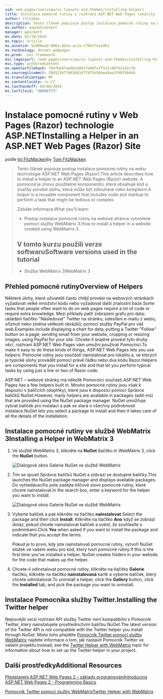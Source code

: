 ```yaml
---
uid: web-pages/overview/ui-layouts-and-themes/installing-helpers
title: Instalace pomocné rutiny v rozhraní ASP.NET Web Pages lokality (Razor) | Microsoft Docs
author: tfitzmac
description: Tento článek popisuje postup instalace pomocné rutiny na webu technologie ASP.NET Web Pages (Razor). Pomocné rutiny je opakovaně použitelné komponenty, která obsahuje kód a kód do za...
ms.author: aspnetcontent
manager: wpickett
ms.date: 02/18/2014
ms.topic: article
ms.assetid: 5e968ead-906a-45ea-ac2a-c70e57e1a9b1
ms.technology: dotnet-webpages
ms.prod: .net-framework
msc.legacyurl: /web-pages/overview/ui-layouts-and-themes/installing-helpers
msc.type: authoredcontent
ms.openlocfilehash: 766fbb87ae8bcb8917eb8fa7f552c00792242cf6
ms.sourcegitcommit: f8852267f463b62d7f975e56bea9aa3f68fbbdeb
ms.translationtype: MT
ms.contentlocale: cs-CZ
ms.lasthandoff: 04/06/2018
ms.locfileid: "30896773"
---
```

<a name="installing-a-helper-in-an-aspnet-web-pages-razor-site"></a><span data-ttu-id="97e51-104">Instalace pomocné rutiny v Web Pages (Razor) technologie ASP.NET</span><span class="sxs-lookup"><span data-stu-id="97e51-104">Installing a Helper in an ASP.NET Web Pages (Razor) Site</span></span>
====================
<span data-ttu-id="97e51-105">podle [tní FitzMacken](https://github.com/tfitzmac)</span><span class="sxs-lookup"><span data-stu-id="97e51-105">by [Tom FitzMacken](https://github.com/tfitzmac)</span></span>

> <span data-ttu-id="97e51-106">Tento článek popisuje postup instalace pomocné rutiny na webu technologie ASP.NET Web Pages (Razor).</span><span class="sxs-lookup"><span data-stu-id="97e51-106">This article describes how to install a helper in an ASP.NET Web Pages (Razor) website.</span></span> <span data-ttu-id="97e51-107">A *pomocná* je znovu použitelné komponentní, která obsahuje kód a značky provést úlohu, která může být zdlouhavé nebo komplexní.</span><span class="sxs-lookup"><span data-stu-id="97e51-107">A *helper* is a reusable component that includes code and markup to perform a task that might be tedious or complex.</span></span>
> 
> <span data-ttu-id="97e51-108">Získáte informace:</span><span class="sxs-lookup"><span data-stu-id="97e51-108">What you'll learn:</span></span>
> 
> - <span data-ttu-id="97e51-109">Postup instalace pomocné rutiny na webové stránce vytvořené pomocí služby WebMatrix 3.</span><span class="sxs-lookup"><span data-stu-id="97e51-109">How to install a helper in a website created using WebMatrix 3.</span></span>
>   
> 
> ## <a name="software-versions-used-in-the-tutorial"></a><span data-ttu-id="97e51-110">V tomto kurzu použili verze softwaru</span><span class="sxs-lookup"><span data-stu-id="97e51-110">Software versions used in the tutorial</span></span>
> 
> 
> - <span data-ttu-id="97e51-111">Služba WebMatrix 3</span><span class="sxs-lookup"><span data-stu-id="97e51-111">WebMatrix 3</span></span>


## <a name="overview-of-helpers"></a><span data-ttu-id="97e51-112">Přehled pomocné rutiny</span><span class="sxs-lookup"><span data-stu-id="97e51-112">Overview of Helpers</span></span>

<span data-ttu-id="97e51-113">Některé úlohy, které uživatelé často chtějí provést na webových stránkách vyžadovat velké množství kódu nebo vyžadovat další znalostní báze.</span><span class="sxs-lookup"><span data-stu-id="97e51-113">Some tasks that people often want to do on web pages require a lot of code or require extra knowledge.</span></span> <span data-ttu-id="97e51-114">Mezi příklady patří zobrazení grafu pro data; ukládání tlačítko "Následovat" Twitter na stránku; odesílání e-mailu z webu; oříznutí nebo změna velikosti obrázků; pomocí služby PayPal pro váš web.</span><span class="sxs-lookup"><span data-stu-id="97e51-114">Examples include displaying a chart for data; putting a Twitter "Follow" button on a page; sending email from your website; cropping or resizing images; using PayPal for your site.</span></span> <span data-ttu-id="97e51-115">Chcete-li snadné provést tyto druhy věcí, rozhraní ASP.NET Web Pages vám umožní používat *Pomocníci*.</span><span class="sxs-lookup"><span data-stu-id="97e51-115">To make it easy to do these kinds of things, ASP.NET Web Pages lets you use *helpers*.</span></span> <span data-ttu-id="97e51-116">Pomocné rutiny jsou součásti nainstalovat pro lokalitu a, ve kterých je typické úlohy provádět pomocí právě řádku nebo dva kódu Razor.</span><span class="sxs-lookup"><span data-stu-id="97e51-116">Helpers are components that you install for a site and that let you perform typical tasks by using just a line or two of Razor code.</span></span>

<span data-ttu-id="97e51-117">ASP.NET – webové stránky má několik Pomocníci součástí.</span><span class="sxs-lookup"><span data-stu-id="97e51-117">ASP.NET Web Pages has a few helpers built in.</span></span> <span data-ttu-id="97e51-118">Mnoho pomocné rutiny jsou však k dispozici v balíčcích (doplňky), které jsou k dispozici pomocí Správce balíčků NuGet.</span><span class="sxs-lookup"><span data-stu-id="97e51-118">However, many helpers are available in packages (add-ins) that are provided using the NuGet package manager.</span></span> <span data-ttu-id="97e51-119">NuGet umožňuje vybrat balíček pro instalaci a pak se stará o všechny podrobnosti instalace.</span><span class="sxs-lookup"><span data-stu-id="97e51-119">NuGet lets you select a package to install and then it takes care of all the details of the installation.</span></span>

## <a name="installing-a-helper-in-webmatrix-3"></a><span data-ttu-id="97e51-120">Instalace pomocné rutiny ve službě WebMatrix 3</span><span class="sxs-lookup"><span data-stu-id="97e51-120">Installing a Helper in WebMatrix 3</span></span>

1. <span data-ttu-id="97e51-121">Ve službě WebMatrix 3, klikněte na **NuGet** tlačítko.</span><span class="sxs-lookup"><span data-stu-id="97e51-121">In WebMatrix 3, click the **NuGet** button.</span></span>

    ![Dialogové okno Galerie NuGet ve službě WebMatrix](installing-helpers/_static/image1.png)
2. <span data-ttu-id="97e51-123">Tím se spustí Správce balíčků NuGet a zobrazí se dostupné balíčky.</span><span class="sxs-lookup"><span data-stu-id="97e51-123">This launches the NuGet package manager and displays available packages.</span></span> <span data-ttu-id="97e51-124">Do vyhledávacího pole zadejte klíčové slovo pomocné rutiny, které chcete nainstalovat.</span><span class="sxs-lookup"><span data-stu-id="97e51-124">In the search box, enter a keyword for the helper you want to install.</span></span>

    ![Dialogové okno Galerie NuGet ve službě WebMatrix](installing-helpers/_static/image2.png)
3. <span data-ttu-id="97e51-126">Vyberte balíček a pak klikněte na tlačítko **nainstalovat**.</span><span class="sxs-lookup"><span data-stu-id="97e51-126">Select the package and then click **Install**.</span></span> <span data-ttu-id="97e51-127">Klikněte na tlačítko **Ano** když se zobrazí dotaz, pokud chcete nainstalovat balíček a uvést, že souhlasíte s podmínkami.</span><span class="sxs-lookup"><span data-stu-id="97e51-127">Click **Yes** when asked if you want to install the package and indicate that you accept the terms.</span></span>

     <span data-ttu-id="97e51-128">Pokud je to první, kdy jste nainstalovali pomocné rutiny, vytvoří NuGet složek ve vašem webu pro kód, který tvoří pomocné rutiny.</span><span class="sxs-lookup"><span data-stu-id="97e51-128">If this is the first time you've installed a helper, NuGet creates folders in your website for the code that makes up the helper.</span></span>
4. <span data-ttu-id="97e51-129">Chcete-li odinstalovat pomocné rutiny, klikněte na tlačítko **Galerie** tlačítko, klikněte na tlačítko **nainstalovaná** kartě a vyberte balíček, který chcete odinstalovat.</span><span class="sxs-lookup"><span data-stu-id="97e51-129">To uninstall a helper, click the **Gallery** button, click the **Installed** tab, and pick the package you want to uninstall.</span></span>

## <a name="installing-the-twitter-helper"></a><span data-ttu-id="97e51-130">Instalace Pomocníka služby Twitter.</span><span class="sxs-lookup"><span data-stu-id="97e51-130">Installing the Twitter helper</span></span>

<span data-ttu-id="97e51-131">Nejnovější verzi rozhraní API služby Twitter není kompatibilní s Pomocník Twitter, který nainstalujete prostřednictvím balíčku NuGet.</span><span class="sxs-lookup"><span data-stu-id="97e51-131">The latest version of the Twitter API is not compatible with the Twitter helper you install through NuGet.</span></span> <span data-ttu-id="97e51-132">Místo toho přejděte [Pomocník Twitter pomocí služby WebMatrix](twitter-helper.md) najdete informace o tom, jak nastavit Pomocník Twitter ve vašem projektu.</span><span class="sxs-lookup"><span data-stu-id="97e51-132">Instead, see the [Twitter Helper with WebMatrix](twitter-helper.md) topic for information about how to set up the Twitter helper in your project.</span></span>

<a id="Additional_Resources"></a>
## <a name="additional-resources"></a><span data-ttu-id="97e51-133">Další prostředky</span><span class="sxs-lookup"><span data-stu-id="97e51-133">Additional Resources</span></span>


[<span data-ttu-id="97e51-134">Představení ASP.NET Web Pages 2 – základy programování</span><span class="sxs-lookup"><span data-stu-id="97e51-134">Introducing ASP.NET Web Pages 2 - Programming Basics</span></span>](../getting-started/introducing-razor-syntax-c.md)

[<span data-ttu-id="97e51-135">Pomocník Twitter pomocí služby WebMatrix</span><span class="sxs-lookup"><span data-stu-id="97e51-135">Twitter Helper with WebMatrix</span></span>](twitter-helper.md)
